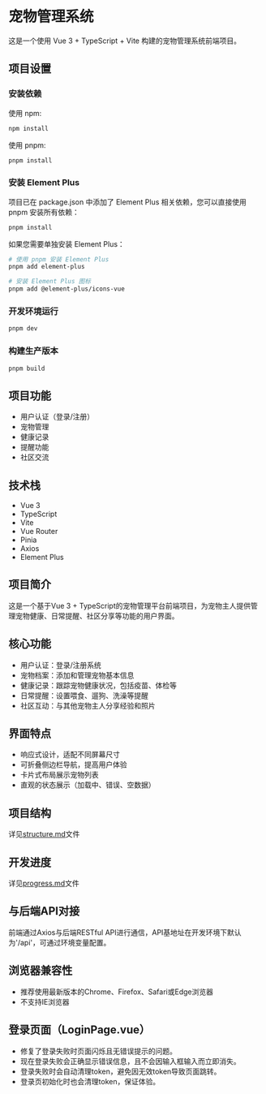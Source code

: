 # 宠物管理系统

这是一个使用 Vue 3 + TypeScript + Vite 构建的宠物管理系统前端项目。

## 项目设置

### 安装依赖

使用 npm:
```bash
npm install
```

使用 pnpm:
```bash
pnpm install
```

### 安装 Element Plus

项目已在 package.json 中添加了 Element Plus 相关依赖，您可以直接使用 pnpm 安装所有依赖：

```bash
pnpm install
```

如果您需要单独安装 Element Plus：

```bash
# 使用 pnpm 安装 Element Plus
pnpm add element-plus

# 安装 Element Plus 图标
pnpm add @element-plus/icons-vue
```

### 开发环境运行

```bash
pnpm dev
```

### 构建生产版本

```bash
pnpm build
```

## 项目功能

- 用户认证（登录/注册）
- 宠物管理
- 健康记录
- 提醒功能
- 社区交流

## 技术栈

- Vue 3
- TypeScript
- Vite
- Vue Router
- Pinia
- Axios
- Element Plus

## 项目简介
这是一个基于Vue 3 + TypeScript的宠物管理平台前端项目，为宠物主人提供管理宠物健康、日常提醒、社区分享等功能的用户界面。

## 核心功能
- 用户认证：登录/注册系统
- 宠物档案：添加和管理宠物基本信息
- 健康记录：跟踪宠物健康状况，包括疫苗、体检等
- 日常提醒：设置喂食、遛狗、洗澡等提醒
- 社区互动：与其他宠物主人分享经验和照片

## 界面特点
- 响应式设计，适配不同屏幕尺寸
- 可折叠侧边栏导航，提高用户体验
- 卡片式布局展示宠物列表
- 直观的状态展示（加载中、错误、空数据）

## 项目结构
详见[structure.md](./structure.md)文件

## 开发进度
详见[progress.md](./progress.md)文件

## 与后端API对接
前端通过Axios与后端RESTful API进行通信，API基地址在开发环境下默认为'/api'，可通过环境变量配置。

## 浏览器兼容性
- 推荐使用最新版本的Chrome、Firefox、Safari或Edge浏览器
- 不支持IE浏览器

## 登录页面（LoginPage.vue）
- 修复了登录失败时页面闪烁且无错误提示的问题。
- 现在登录失败会正确显示错误信息，且不会因输入框输入而立即消失。
- 登录失败时会自动清理token，避免因无效token导致页面跳转。
- 登录页初始化时也会清理token，保证体验。

